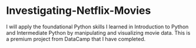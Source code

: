 # Investigating-Netflix-Movies

I will apply the foundational Python skills I learned in Introduction to Python and Intermediate Python by manipulating and visualizing movie data. This is a premium project from DataCamp that I have completed.
